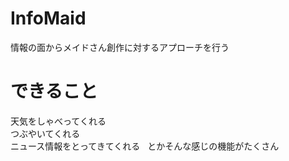 # InfoMaid
情報の面からメイドさん創作に対するアプローチを行う

# できること
天気をしゃべってくれる  
つぶやいてくれる  
ニュース情報をとってきてくれる  
とかそんな感じの機能がたくさん
